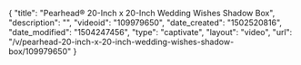 {
    "title": "Pearhead&reg; 20-Inch x 20-Inch Wedding Wishes Shadow Box",
    "description": "",
    "videoid": "109979650",
    "date_created": "1502520816",
    "date_modified": "1504247456",
    "type": "captivate",
    "layout": "video",
    "url": "\/v\/pearhead-20-inch-x-20-inch-wedding-wishes-shadow-box\/109979650"
}